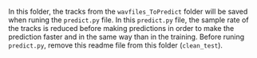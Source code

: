 In this folder, the tracks from the ``wavfiles_ToPredict`` folder will be saved when runing the ```predict.py``` file.
In this ```predict.py``` file, the sample rate of the tracks is reduced before making predictions in order to make the
prediction faster and in the same way than in the training.
Before runing ```predict.py```, remove this readme file from this folder (```clean_test```).

